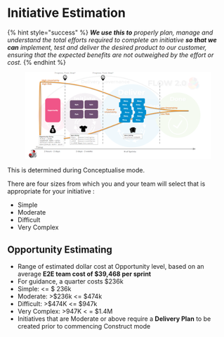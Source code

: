 # Initiative Estimation

{% hint style="success" %}
_**We use this to** properly plan, manage and understand the total efforts required to complete an initiative **so that we can** implement, test and deliver the desired product to our customer, ensuring that the expected benefits are not outweighed by the effort or cost._
{% endhint %}



<figure><img src="../../.gitbook/assets/image (13).png" alt=""><figcaption></figcaption></figure>

This is determined during Conceptualise mode.&#x20;

There are four sizes from which you and your team will select that is appropriate for your initiative :

* Simple
* Moderate
* Difficult
* Very Complex

## Opportunity Estimating <a href="#howtoguide-opportunityandepicestimations-opportunityestimating" id="howtoguide-opportunityandepicestimations-opportunityestimating"></a>

* Range of estimated dollar cost at Opportunity level, based on an average **E2E team cost of $39,468 per sprint**
* For guidance, a quarter costs $236k
* Simple: <= $ 236k
* Moderate: >$236k <= $474k
* Difficult: >$474K <= $947k
* Very Complex: >947K < = $1.4M
* Initiatives that are Moderate or above require a **Delivery Plan** to be created prior to commencing Construct mode
